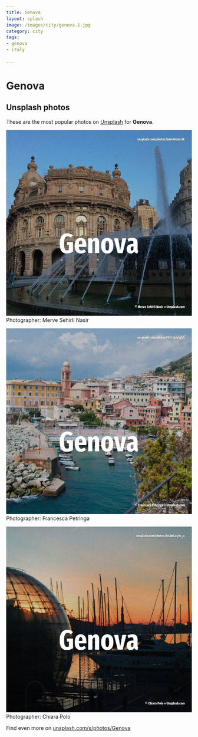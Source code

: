 ```yaml
---
title: Genova
layout: splash
image: /images/city/genova.1.jpg
category: city
tags:
- genova
- italy

---
```

# Genova

  

 
## Unsplash photos
These are the most popular photos on [Unsplash](https://unsplash.com) for **Genova**.
 
![Genova](/images/city/genova.1.jpg)
Photographer:  Merve Sehirli Nasir
 
![Genova](/images/city/genova.2.jpg)
Photographer:  Francesca Petringa
 
![Genova](/images/city/genova.3.jpg)
Photographer:  Chiara Polo
 
Find even more on [unsplash.com/s/photos/Genova](https://unsplash.com/s/photos/Genova)
 
